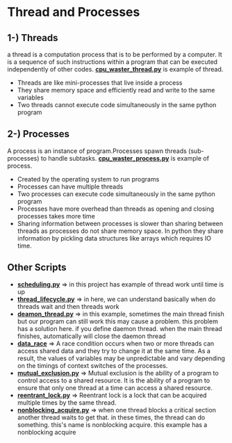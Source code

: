 # Thread and Processes

## 1-) Threads
 a thread is a computation process that is to be performed by a computer. It is a sequence of such instructions within a program that can be executed independently of other codes.
[**cpu_waster_thread.py**](https://github.com/yunusaltuntas/Parallel_Programming/blob/main/Treads%20and%20Processes/cpu_waster_thread.py) is example of thread.
 - Threads are like mini-processes that live inside a process
 - They share memory space and efficiently read and write to the same variables
 - Two threads cannot execute code simultaneously in the same python program

 
## 2-) Processes
 A process is an instance of program.Processes spawn threads (sub-processes) to handle subtasks.
[**cpu_waster_process.py**](https://github.com/yunusaltuntas/Parallel_Programming/blob/main/Treads%20and%20Processes/cpu_waster_process.py)  is example of process.
 - Created by the operating system to run programs
 - Processes can have multiple threads
 - Two processes can execute code simultaneously in the same python program
 - Processes have more overhead than threads as opening and closing processes takes more time
 - Sharing information between processes is slower than sharing between threads as processes do not share memory space. In python they share information by pickling data structures like arrays which requires IO time.

## Other Scripts
- [**scheduling.py**]() => in this project has example of thread work until time is up
- [**thread_lifecycle.py**]() => in here, we can understand basically when do threads wait and then threads work
- [**deamon_thread.py**]() => in this example, sometimes the main thread finish but our program can still work this may cause a problem. this problem has a solution here. 
if you define daemon thread. when the main thread finishes, automatically will close the daemon thread
- [**data_race**]() => A race condition occurs when two or more threads can access shared data and they try to change it at the same time. As a result, the values of variables may be unpredictable and vary depending on the timings of context switches of the processes.
- [**mutual_exclusion.py**]() => Mutual exclusion is the ability of a program to control access to a shared resource. It is the ability of a program to ensure that only one thread at a time can access a shared resource.
- [**reentrant_lock.py**]() => Reentrant lock is a lock that can be acquired multiple times by the same thread.
- [**nonblocking_acquire.py**]() => when one thread blocks a critical section another thread waits to get that. in these times, the thread can do something. this's name is nonblocking acquire. this example has a nonblocking acquire
